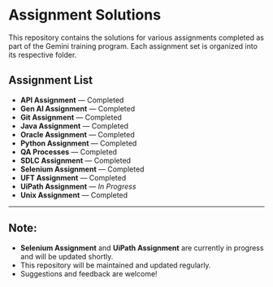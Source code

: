 # Assignment Solutions

This repository contains the solutions for various assignments completed as part of the Gemini training program. Each assignment set is organized into its respective folder.

## Assignment List

- **API Assignment** — Completed
- **Gen AI Assignment** — Completed
- **Git Assignment** — Completed
- **Java Assignment** — Completed
- **Oracle Assignment** — Completed
- **Python Assignment** — Completed
- **QA Processes** — Completed
- **SDLC Assignment** — Completed
- **Selenium Assignment** — Completed
- **UFT Assignment** — Completed
- **UiPath Assignment** — *In Progress*
- **Unix Assignment** — Completed

---

## Note:
- **Selenium Assignment** and **UiPath Assignment** are currently in progress and will be updated shortly.
- This repository will be maintained and updated regularly.
- Suggestions and feedback are welcome!


